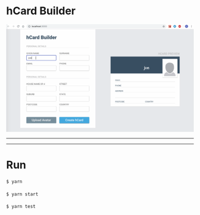 # hCard Builder

![](https://github.com/EmmmaG/readme-pics/blob/master/cardbuilder.gif)
<hr />

<hr />

# Run
```sh
$ yarn

$ yarn start

$ yarn test
```

